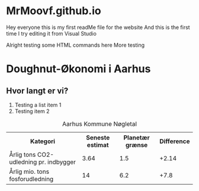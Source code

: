 # MrMoovf.github.io
Hey everyone this is my first readMe file for the website
And this is the first time I try editing it from Visual Studio

Alright testing some HTML commands here
More testing

<html>
    <body>
        <h1>
            Doughnut-Økonomi i Aarhus
        </h1>
        <h2>
            Hvor langt er vi?
        </h2>
        <ol>
            <li> Testing a list item 1</li>
            <li> Testing item 2 </li>
        </ol>
        <table>
            <caption> Aarhus Kommune Nøgletal </caption>
            <tr>
                <th>Kategori</th>
                <th>Seneste estimat</th>
                <th>Planetær grænse</th>
                <th>Difference</th>
            </tr>
            <tr>
                <td>Årlig tons CO2-udledning pr. indbygger </td>
                <td>3.64</td>
                <td>1.5</td>
                <td>+2.14</td>
            </tr>
            <tr>
                <td>Årlig mio. tons fosforudledning </td>
                <td>14</td>
                <td>6.2</td>
                <td>+7.8</td>
            </tr>
        </table>
    </body>
</html>